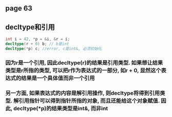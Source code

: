 ## page 63
## decltype和引用
```cpp
int i = 42, *p = &i, &r = i;
decltype(r + 0) b; // b是int
decltype(*p) c; //error, c是int&, 必须初始化
```
### 因为r是一个引用, 因此decltype(r)的结果是引用类型. 如果想让结果类型是r所指的类型, 可以把r作为表达式的一部分, 如r + 0, 显然这个表达式的结果是一个具体值而非一个引用
### 另一方面, 如果表达式的内容是解引用操作, 则decltype将得到引用类型. 解引用指针可以得到指针所指的对象, 而且还能给这个对象赋值. 因此, decltype(*p)的结果类型是int&, 而非int